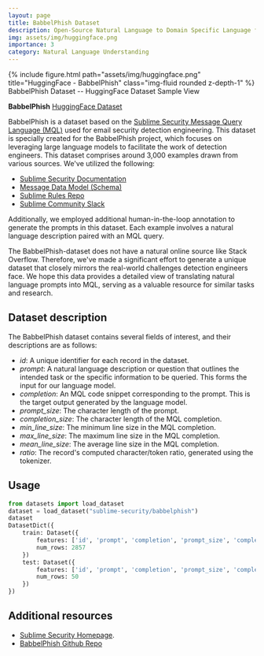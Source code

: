 ```yaml
---
layout: page
title: BabbelPhish Dataset
description: Open-Source Natural Language to Domain Specific Language for Email Security
img: assets/img/huggingface.png
importance: 3
category: Natural Language Understanding
---
```



<div class="row">
    <div class="col-sm mt-3 mt-md-0">
        {% include figure.html path="assets/img/huggingface.png" title="HuggingFace - BabbelPhish" class="img-fluid rounded z-depth-1" %}
    </div>
</div>
<div class="caption">
    BabbelPhish Dataset -- HuggingFace Dataset Sample View
</div>

**BabbelPhish** [HuggingFace Dataset](https://huggingface.co/datasets/sublime-security/babbelphish)

BabbelPhish is a dataset based on the [Sublime Security Message Query Language (MQL)](https://docs.sublimesecurity.com/docs/message-query-language) used for email security detection engineering. This dataset is specially created for the BabbelPhish project, which focuses on leveraging large language models to facilitate the work of detection engineers.
This dataset comprises around 3,000 examples drawn from various sources. We've utilized the following:
- [Sublime Security Documentation](https://docs.sublimesecurity.com/docs/message-query-language)
- [Message Data Model (Schema)](https://docs.sublimesecurity.com/docs/message-query-language)
- [Sublime Rules Repo](https://github.com/sublime-security/sublime-rules/)
- [Sublime Community Slack](https://join.slack.com/t/sublimecommunity/shared_invite/zt-1hhwosroy-LvflKNVE3HEtgIcbHdB1sw)


Additionally, we employed additional human-in-the-loop annotation to generate the prompts in this dataset. Each example involves a natural language description paired with an MQL query. 

The BabbelPhish-dataset does not have a natural online source like Stack Overflow. Therefore, we've made a significant effort to generate a unique dataset that closely mirrors the real-world challenges detection engineers face.
We hope this data provides a detailed view of translating natural language prompts into MQL, serving as a valuable resource for similar tasks and research.

## Dataset description
The BabbelPhish dataset contains several fields of interest, and their descriptions are as follows:

- *id*: A unique identifier for each record in the dataset.
- *prompt*: A natural language description or question that outlines the intended task or the specific information to be queried. This forms the input for our language model.
- *completion*: An MQL code snippet corresponding to the prompt. This is the target output generated by the language model.
- *prompt_size*: The character length of the prompt.
- *completion_size*: The character length of the MQL completion.
- *min_line_size*: The minimum line size in the MQL completion.
- *max_line_size*: The maximum line size in the MQL completion.
- *mean_line_size*: The average line size in the MQL completion.
- *ratio*: The record's computed character/token ratio, generated using the tokenizer.


## Usage
```python
from datasets import load_dataset
dataset = load_dataset("sublime-security/babbelphish")
dataset
DatasetDict({
    train: Dataset({
        features: ['id', 'prompt', 'completion', 'prompt_size', 'completion_size', 'min_line_size', 'max_line_size', 'mean_line_size', 'ratio'],
        num_rows: 2857
    })
    test: Dataset({
        features: ['id', 'prompt', 'completion', 'prompt_size', 'completion_size', 'min_line_size', 'max_line_size', 'mean_line_size', 'ratio'],
        num_rows: 50
    })
})
```

## Additional resources

- [Sublime Security Homepage](https://www.sublime.security).
- [BabbelPhish Github Repo](https://github.com/bfilar/babbelphish)